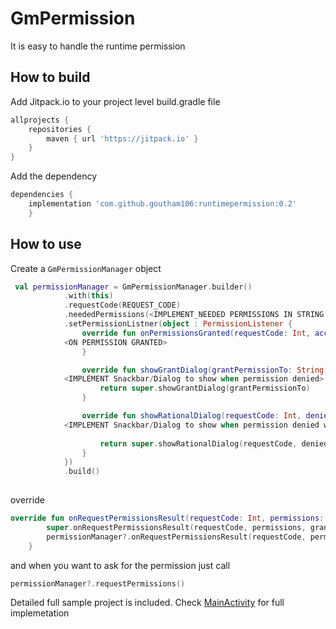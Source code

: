 GmPermission
=======
It is easy to handle the runtime permission


## How to build

Add Jitpack.io to your project level build.gradle file 
```gradle
allprojects {
    repositories {
        maven { url 'https://jitpack.io' }
    }
}
```
  
Add the dependency
```gradle
dependencies {
    implementation 'com.github.goutham106:runtimepermission:0.2'
	}
```
  
## How to use
  
Create a `GmPermissionManager` object
  
```kotlin
 val permissionManager = GmPermissionManager.builder()
            .with(this)
            .requestCode(REQUEST_CODE)
            .neededPermissions(<IMPLEMENT_NEEDED PERMISSIONS IN STRING ARRAY>)
            .setPermissionListner(object : PermissionListener {
                override fun onPermissionsGranted(requestCode: Int, acceptedPermission: String) {   
			<ON PERMISSION GRANTED>
                }

                override fun showGrantDialog(grantPermissionTo: String): Boolean {
			<IMPLEMENT Snackbar/Dialog to show when permission denied>
                    return super.showGrantDialog(grantPermissionTo)
                }

                override fun showRationalDialog(requestCode: Int, deniedPermission: String): Boolean {
			<IMPLEMENT Snackbar/Dialog to show when permission denied with Don't ask again,Usually goto setting menu>
			
                    return super.showRationalDialog(requestCode, deniedPermission)
                }
            })
            .build()
                
 ```
 override 
```kotlin
override fun onRequestPermissionsResult(requestCode: Int, permissions: Array<out String>, grantResults: IntArray) {
        super.onRequestPermissionsResult(requestCode, permissions, grantResults)
        permissionManager?.onRequestPermissionsResult(requestCode, permissions, grantResults)
    }
```  
 
 and when you want to ask for the permission just call
 ```kotlin
permissionManager?.requestPermissions()
 ```




Detailed full sample project is included. Check [MainActivity](https://github.com/goutham106/GmPermission/blob/master/demo/src/main/java/com/gm/demo/MainActivity.kt) for full implemetation 
